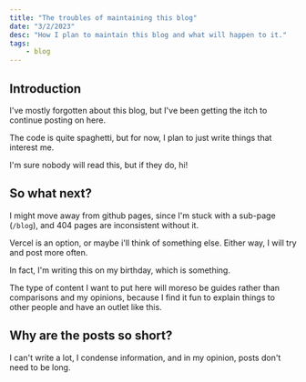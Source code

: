 ```yaml
---
title: "The troubles of maintaining this blog"
date: "3/2/2023"
desc: "How I plan to maintain this blog and what will happen to it."
tags:
    - blog
---
```


## Introduction

I've mostly forgotten about this blog, but I've been getting the itch to continue posting on here.

The code is quite spaghetti, but for now, I plan to just write things that interest me.

I'm sure nobody will read this, but if they do, hi!

## So what next?

I might move away from github pages, since I'm stuck with a sub-page (`/blog`),
and 404 pages are inconsistent without it.

Vercel is an option, or maybe i'll think of something else. Either way, I will try and
post more often.

In fact, I'm writing this on my birthday, which is something.

The type of content I want to put here will moreso be guides rather than comparisons
and my opinions, because I find it fun to explain things to other people and have an outlet
like this.

## Why are the posts so short?

I can't write a lot, I condense information, and in my opinion, posts don't need to be long.
